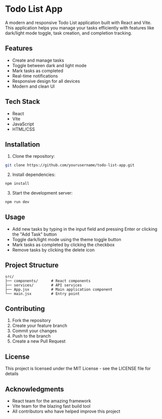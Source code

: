 # Todo List App

A modern and responsive Todo List application built with React and Vite. This application helps you manage your tasks efficiently with features like dark/light mode toggle, task creation, and completion tracking.

## Features

- Create and manage tasks
- Toggle between dark and light mode
- Mark tasks as completed
- Real-time notifications
- Responsive design for all devices
- Modern and clean UI

## Tech Stack

- React
- Vite
- JavaScript
- HTML/CSS

## Installation

1. Clone the repository:
```bash
git clone https://github.com/yourusername/todo-list-app.git
```

2. Install dependencies:
```bash
npm install
```

3. Start the development server:
```bash
npm run dev
```

## Usage

- Add new tasks by typing in the input field and pressing Enter or clicking the "Add Task" button
- Toggle dark/light mode using the theme toggle button
- Mark tasks as completed by clicking the checkbox
- Remove tasks by clicking the delete icon

## Project Structure

```
src/
├── components/      # React components
├── services/        # API services
├── App.jsx          # Main application component
└── main.jsx         # Entry point
```

## Contributing

1. Fork the repository
2. Create your feature branch
3. Commit your changes
4. Push to the branch
5. Create a new Pull Request

## License

This project is licensed under the MIT License - see the LICENSE file for details

## Acknowledgments

- React team for the amazing framework
- Vite team for the blazing fast build tool
- All contributors who have helped improve this project
